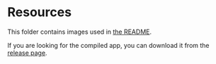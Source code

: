 # Resources

This folder contains images used in [the README](README.md).

If you are looking for the compiled app, you can download it from the [release page](../../releases).
